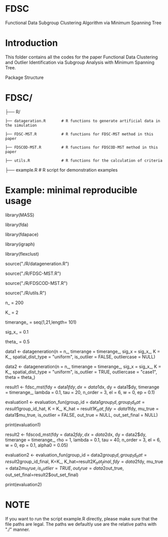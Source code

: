 # FDSC
Functional Data Subgroup Clustering Algorithm via Minimum Spanning Tree
# Introduction
This folder contains all the codes for the paper Functional Data Clustering and Outlier Identification via Subgroup Analysis with Minimum Spanning Tree.

Package Structure
# FDSC/ 
├── R/

    ├── datageration.R       # R functions to generate artificial data in the simulation

    ├── FDSC-MST.R           # R functions for FDSC-MST method in this paper

    ├── FDSCOD-MST.R         # R functions for FDSCOD-MST method in this paper

    ├── utils.R              # R functions for the calculation of criteria

├── example.R               # R script for demonstration examples
# Example: minimal reproducible usage
library(MASS)

library(fda)

library(fdapace)

library(igraph)

library(flexclust)

source("./R/datageneration.R")

source("./R/FDSC-MST.R")

source("./R/FDSCOD-MST.R")

source("./R/utils.R")

n_ = 200

K_ = 2

timerange_ = seq(1,21,length= 101)

sig_x_ = 0.1

theta_ = 0.5

data1 <- datageneration(n = n_, timerange = timerange_, sig_x = sig_x_, K = K_, spatial_dist_type = "uniform", is_outlier = FALSE, outliercase = NULL)

data2 <- datageneration(n = n_, timerange = timerange_, sig_x = sig_x_, K = K_, spatial_dist_type = "uniform", is_outlier = TRUE, outliercase = "case1", theta = theta_)

result1 <- fdsc_mst(fdy = data1$fdy, dx = data1$dx, dy = data1$dy, timerange = timerange_, lambda = 0.1, tau = 20, n_order = 3, el = 6, w = 0, ep = 0.1)

evaluation1 <- evaluation_fun(group_id = data1$group_id, group_id_hat = result1$group_id_hat, K = K_, K_hat = result1$K_hat, fdy = data1$fdy,
mu_true = data1$mu_true, is_outlier = FALSE, out_true = NULL, out_set_final = NULL)

print(evaluation1)

result2 <- fdscod_mst(fdy = data2$fdy, dx = data2$dx, dy = data2$dy, timerange = timerange_, rho = 1, lambda = 0.1, tau = 40, n_order = 3,
el = 6, w = 0, ep = 0.1, alpha0 = 0.05)

evaluation2 <- evaluation_fun(group_id = data2$group_id, group_id_hat=result2$group_id_final, K=K_, K_hat=result2$K_hat_final,
fdy = data2$fdy, mu_true = data2$mu_true, is_outlier = TRUE, out_true = data2$out_true, out_set_final=result2$out_set_final)

print(evaluation2)

# NOTE
If you want to run the script example.R directly, please make sure that the file paths are legal. The paths we defaultly use are the relative paths with "./" manner.
